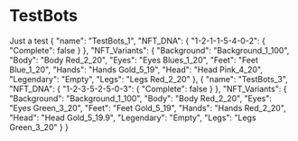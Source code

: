 # TestBots
Just a test
{
 "name": "TestBots_1",
 "NFT_DNA": {
  "1-2-1-1-5-4-0-2": {
   "Complete": false
  }
 },
 "NFT_Variants": {
  "Background": "Background_1_100",
  "Body": "Body Red_2_20",
  "Eyes": "Eyes Blues_1_20",
  "Feet": "Feet Blue_1_20",
  "Hands": "Hands Gold_5_19",
  "Head": "Head Pink_4_20",
  "Legendary": "Empty",
  "Legs": "Legs Red_2_20"
 },
 {
 "name": "TestBots_3",
 "NFT_DNA": {
  "1-2-3-5-2-5-0-3": {
   "Complete": false
  }
 },
 "NFT_Variants": {
  "Background": "Background_1_100",
  "Body": "Body Red_2_20",
  "Eyes": "Eyes Green_3_20",
  "Feet": "Feet Gold_5_19",
  "Hands": "Hands Red_2_20",
  "Head": "Head Gold_5_19.9",
  "Legendary": "Empty",
  "Legs": "Legs Green_3_20"
 }
}
